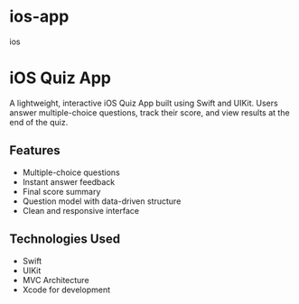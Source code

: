 # ios-app
ios
# iOS Quiz App

A lightweight, interactive iOS Quiz App built using Swift and UIKit. Users answer multiple-choice questions, track their score, and view results at the end of the quiz.

## Features

- Multiple-choice questions
- Instant answer feedback
- Final score summary
- Question model with data-driven structure
- Clean and responsive interface

## Technologies Used

- Swift
- UIKit
- MVC Architecture
- Xcode for development
